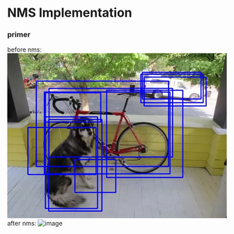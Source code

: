 # NMS Implementation
### primer
before nms:
![image](https://github.com/ChadPro/Objs_NMS/raw/master/primer/before.jpg)
after nms:
![image](https://github.com/ChadPro/Objs_NMS/raw/master/primer/cefore.jpg)
